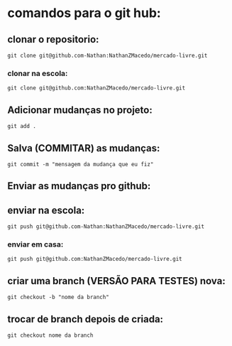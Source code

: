 # comandos para o git hub:

## clonar o repositorio:

```git clone git@github.com-Nathan:NathanZMacedo/mercado-livre.git```

### clonar na escola:

```git clone git@github.com:NathanZMacedo/mercado-livre.git```

## Adicionar mudanças no projeto:

```git add .```

## Salva (COMMITAR) as mudanças:

```git commit -m "mensagem da mudança que eu fiz"```

## Enviar as mudanças pro github:

## enviar na escola:

```git push git@github.com-Nathan:NathanZMacedo/mercado-livre.git```

### enviar em casa:

```git push git@github.com:NathanZMacedo/mercado-livre.git```

## criar uma branch (VERSÃO PARA TESTES) nova:

``` git checkout -b "nome da branch" ```

## trocar de branch depois de criada:

``` git checkout nome da branch ```
